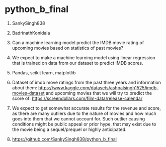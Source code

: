 # python_b_final

1. SankySingh838

2. BadrinathKonidala

3. Can a machine learning model predict the IMDB movie rating of upcoming movies based on statistics of past movies?

4. We expect to make a machine learning model using linear regression that is trained on data from our dataset to predict IMDB scores.

5. Pandas, scikit learn, matplotlib

6. Dataset of imdb move ratings from the past three years and information about them: https://www.kaggle.com/datasets/ashpalsingh1525/imdb-movies-dataset and upcoming movies that we will try to predict the score of: https://screendollars.com/film-data/release-calendar

7. We expect to get somewhat accurate results for the revenue and score, as there are many outliers due to the nature of movies and how much goes into them that we cannot account for. Such outlier causing conditions might be public appeal or prior hype, that may exist due to the movie being a sequel/prequel or highly anticipated.
8. https://github.com/SankySingh838/python_b_final
